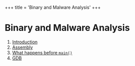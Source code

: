+++
title = 'Binary and Malware Analysis'
+++

# Binary and Malware Analysis
1. [Introduction](introduction)
2. [Assembly](assembly)
3. [What happens before `main()`](what-happens-before-main)
4. [GDB](gdb)
